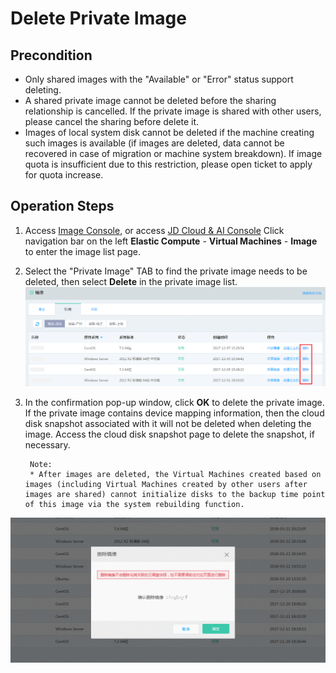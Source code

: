 # Delete Private Image

## Precondition
* Only shared images with the "Available" or "Error" status support deleting.
* A shared private image cannot be deleted before the sharing relationship is cancelled. If the private image is shared with other users, please cancel the sharing before delete it.
* Images of local system disk cannot be deleted if the machine creating such images is available (if images are deleted, data cannot be recovered in case of migration or machine system breakdown). If image quota is insufficient due to this restriction, please open ticket to apply for quota increase.

## Operation Steps
1. Access [Image Console][1], or access [JD Cloud & AI Console](https://console.jdcloud.com/overview) Click navigation bar on the left **Elastic Compute** - **Virtual Machines** - **Image** to enter the image list page.
2. Select the "Private Image" TAB to find the private image needs to be deleted, then select **Delete** in the private image list.
![](../../../../../image/vm/Operation-Guide-Image-delete1.png)

3. In the confirmation pop-up window, click **OK** to delete the private image. If the private image contains device mapping information, then the cloud disk snapshot associated with it will not be deleted when deleting the image. Access the cloud disk snapshot page to delete the snapshot, if necessary.
		
		Note:
		* After images are deleted, the Virtual Machines created based on images (including Virtual Machines created by other users after images are shared) cannot initialize disks to the backup time point of this image via the system rebuilding function.
![](../../../../../image/vm/Operation-Guide-Image-delete2.png)



  [1]: https://cns-console.jdcloud.com/host/image/list
  [3]: ./images/Operation-Guide-Image-delete1.png "Operation-Guide-Image-delete1.png"
  [4]: ./images/Operation-Guide-Image-delete2.png "Operation-Guide-Image-delete2.png"



